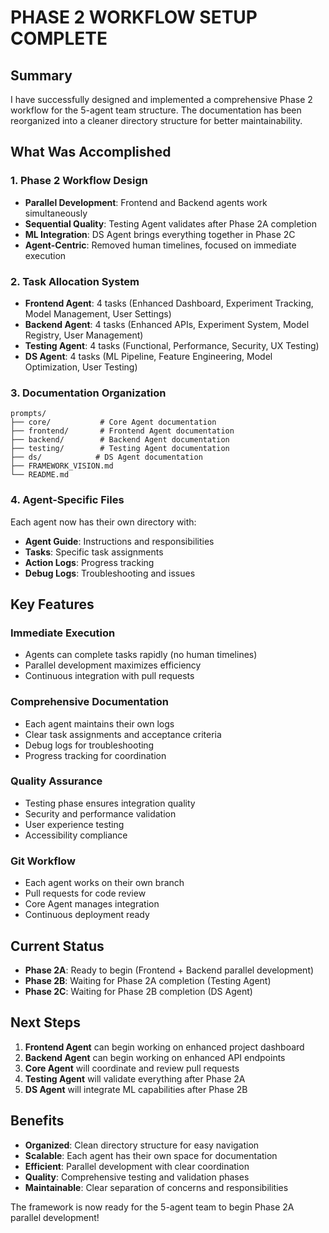 # PHASE 2 WORKFLOW SETUP COMPLETE

## Summary

I have successfully designed and implemented a comprehensive Phase 2 workflow for the 5-agent team structure. The documentation has been reorganized into a cleaner directory structure for better maintainability.

## What Was Accomplished

### **1. Phase 2 Workflow Design**

- **Parallel Development**: Frontend and Backend agents work simultaneously
- **Sequential Quality**: Testing Agent validates after Phase 2A completion
- **ML Integration**: DS Agent brings everything together in Phase 2C
- **Agent-Centric**: Removed human timelines, focused on immediate execution

### **2. Task Allocation System**

- **Frontend Agent**: 4 tasks (Enhanced Dashboard, Experiment Tracking, Model Management, User Settings)
- **Backend Agent**: 4 tasks (Enhanced APIs, Experiment System, Model Registry, User Management)
- **Testing Agent**: 4 tasks (Functional, Performance, Security, UX Testing)
- **DS Agent**: 4 tasks (ML Pipeline, Feature Engineering, Model Optimization, User Testing)

### **3. Documentation Organization**

```
prompts/
├── core/           # Core Agent documentation
├── frontend/       # Frontend Agent documentation
├── backend/        # Backend Agent documentation
├── testing/        # Testing Agent documentation
├── ds/            # DS Agent documentation
├── FRAMEWORK_VISION.md
└── README.md
```

### **4. Agent-Specific Files**

Each agent now has their own directory with:

- **Agent Guide**: Instructions and responsibilities
- **Tasks**: Specific task assignments
- **Action Logs**: Progress tracking
- **Debug Logs**: Troubleshooting and issues

## Key Features

### **Immediate Execution**

- Agents can complete tasks rapidly (no human timelines)
- Parallel development maximizes efficiency
- Continuous integration with pull requests

### **Comprehensive Documentation**

- Each agent maintains their own logs
- Clear task assignments and acceptance criteria
- Debug logs for troubleshooting
- Progress tracking for coordination

### **Quality Assurance**

- Testing phase ensures integration quality
- Security and performance validation
- User experience testing
- Accessibility compliance

### **Git Workflow**

- Each agent works on their own branch
- Pull requests for code review
- Core Agent manages integration
- Continuous deployment ready

## Current Status

- **Phase 2A**: Ready to begin (Frontend + Backend parallel development)
- **Phase 2B**: Waiting for Phase 2A completion (Testing Agent)
- **Phase 2C**: Waiting for Phase 2B completion (DS Agent)

## Next Steps

1. **Frontend Agent** can begin working on enhanced project dashboard
2. **Backend Agent** can begin working on enhanced API endpoints
3. **Core Agent** will coordinate and review pull requests
4. **Testing Agent** will validate everything after Phase 2A
5. **DS Agent** will integrate ML capabilities after Phase 2B

## Benefits

- **Organized**: Clean directory structure for easy navigation
- **Scalable**: Each agent has their own space for documentation
- **Efficient**: Parallel development with clear coordination
- **Quality**: Comprehensive testing and validation phases
- **Maintainable**: Clear separation of concerns and responsibilities

The framework is now ready for the 5-agent team to begin Phase 2A parallel development!
